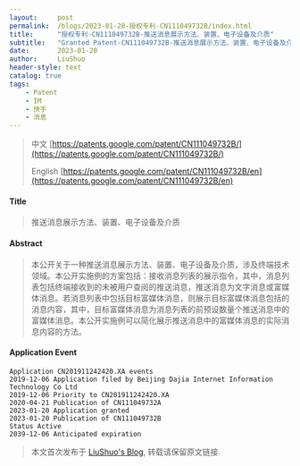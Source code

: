 ```yaml
---
layout:     post
permalink:  /blogs/2023-01-20-授权专利-CN111049732B/index.html
title:      "授权专利-CN111049732B-推送消息展示方法、装置、电子设备及介质"
subtitle:   "Granted Patent-CN111049732B-推送消息展示方法、装置、电子设备及介质"
date:       2023-01-20
author:     LiuShuo
header-style: text
catalog: true
tags:
    - Patent
    - IM
    - 快手
    - 消息
---
```

> 中文 [https://patents.google.com/patent/CN111049732B/](https://patents.google.com/patent/CN111049732B/)
>
> English [https://patents.google.com/patent/CN111049732B/en](https://patents.google.com/patent/CN111049732B/en)

#### Title
> 推送消息展示方法、装置、电子设备及介质










#### Abstract
> 本公开关于一种推送消息展示方法、装置、电子设备及介质，涉及终端技术领域。本公开实施例的方案包括：接收消息列表的展示指令，其中，消息列表包括终端接收到的未被用户查阅的推送消息，推送消息为文字消息或富媒体消息。若消息列表中包括目标富媒体消息，则展示目标富媒体消息包括的消息内容，其中，目标富媒体消息为消息列表的前预设数量个推送消息中的富媒体消息。本公开实施例可以简化展示推送消息中的富媒体消息的实际消息内容的方法。










#### Application Event
```
Application CN201911242420.XA events 
2019-12-06 Application filed by Beijing Dajia Internet Information Technology Co Ltd
2019-12-06 Priority to CN201911242420.XA
2020-04-21 Publication of CN111049732A
2023-01-20 Application granted
2023-01-20 Publication of CN111049732B
Status Active
2039-12-06 Anticipated expiration
```
> 本文首次发布于 [LiuShuo's Blog](https://liushuo.me), 
转载请保留原文链接.
